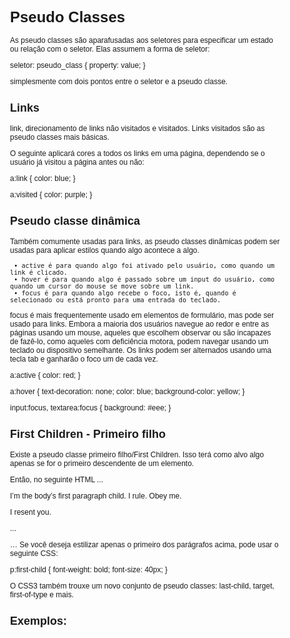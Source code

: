 # Pseudo Classes

As pseudo classes são aparafusadas aos seletores para especificar um estado ou relação com o seletor. Elas assumem a forma de seletor: 

seletor: pseudo_class {
  property: value; 
}

simplesmente com dois pontos entre o seletor e a pseudo classe.

## Links

link, direcionamento de links não visitados e visitados. Links visitados são as pseudo classes mais básicas.

O seguinte aplicará cores a todos os links em uma página, dependendo se o usuário já visitou a página antes ou não:

a:link {
    color: blue;
}

a:visited {
    color: purple;
}

## Pseudo classe dinâmica

Também comumente usadas para links, as pseudo classes dinâmicas podem ser usadas para aplicar estilos quando algo acontece a algo.

     • active é para quando algo foi ativado pelo usuário, como quando um link é clicado.
     • hover é para quando algo é passado sobre um input do usuário, como quando um cursor do mouse se move sobre um link.
     • focus é para quando algo recebe o foco, isto é, quando é selecionado ou está pronto para uma entrada do teclado.

focus é mais frequentemente usado em elementos de formulário, mas pode ser usado para links. Embora a maioria dos usuários navegue ao redor e entre as páginas usando um mouse, aqueles que escolhem observar ou são incapazes de fazê-lo, como aqueles com deficiência motora, podem navegar usando um teclado ou dispositivo semelhante. Os links podem ser alternados usando uma tecla tab e ganharão o foco um de cada vez.

a:active {
    color: red;
}

a:hover {
    text-decoration: none;
    color: blue;
    background-color: yellow;
}

input:focus, textarea:focus {
    background: #eee;
}

## First Children - Primeiro filho

Existe a pseudo classe primeiro filho/First Children. Isso terá como alvo algo apenas se for o primeiro descendente de um elemento. 

Então, no seguinte HTML ...

<body>
    <p>I’m the body’s first paragraph child. I rule. Obey me.</p>
    <p>I resent you.</p>
...

… Se você deseja estilizar apenas o primeiro dos parágrafos acima, pode usar o seguinte CSS:

p:first-child {
    font-weight: bold;
    font-size: 40px;
}

O CSS3 também trouxe um novo conjunto de pseudo classes: last-child, target, first-of-type e mais.

## Exemplos:

<!DOCTYPE html>
<html>
<head>
        <meta charset="utf-8">
        <title>Rollovers 1</title>
        <style>
                body {
                        font: 12px arial, helvetica, sans-serif;
                }

                #toucan {
                        /* Note: Using the '#toucan' ID selector (targeting elements with 'id="toucan"') instead of a simple 'a' HTML selector (targeting all a elements) so that this doesn't target the link back to HTML Dog at the bottom of the page */
                        display: block;
                        width: 200px;
                        height: 63px;
                        background-image: url(/examples/images/toucancombo.jpg);
                        text-indent: -999em;
                }

                a:hover {
                        background-position: bottom;
                }
        </style>
</head>
<body>
        <p><a href="#" id="toucan">Toucan</a></p>

        <!-- Link back to HTML Dog: -->
        <p><a href="http://www.htmldog.com/examples/"><img src="http://www.htmldog.com/badge1.gif" alt="HTML Dog"></a></p>
</body>
</html>

Outro

<!DOCTYPE html>
<html>
<head>
        <meta charset="utf-8">
        <title>Rollovers 2</title>
        <style>
        body {
                font: 12px arial, helvetica, sans-serif;
        }

        div a {
                /* Note: Using 'div a' (targeting all a elements inside div elements) instead of simply 'a' (all a elements) so that this doesn't target the link back to HTML Dog at the bottom of the page */
                display: block;
                width: 200px;
                height: 63px;
                background-image: url(/examples/images/toucancombo2.jpg);
                text-indent: -999em;
                text-decoration: none;
        }

        a:hover {
                background-position: center;
        }

        a:active {
                background-position: bottom;
        }
        </style>
</head>
<body>
        <div>
                <p><a href="#">Toucan</a></p>
                <p><a href="#">Toucan</a></p>
                <p><a href="#">Toucan</a></p>
        </div>

        <!-- Link back to HTML Dog: -->
        <p><a href="http://www.htmldog.com/examples/"><img src="http://www.htmldog.com/badge1.gif" alt="HTML Dog"></a></p>
</body>
</html>



